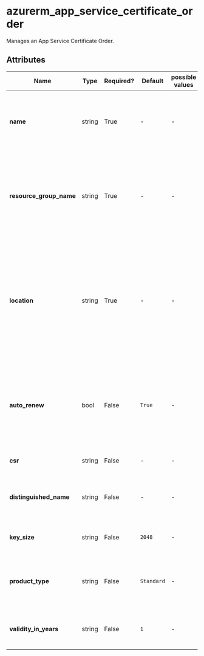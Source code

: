 # azurerm_app_service_certificate_order

Manages an App Service Certificate Order.

## Attributes

| Name | Type | Required? | Default  | possible values | Description |
| ---- | ---- | --------- | -------- | ----------- | ----------- |
| **name** | string | True | -  |  -  | Specifies the name of the certificate. Changing this forces a new resource to be created. | 
| **resource_group_name** | string | True | -  |  -  | The name of the resource group in which to create the certificate. Changing this forces a new resource to be created. | 
| **location** | string | True | -  |  -  | Specifies the supported Azure location where the resource exists. Changing this forces a new resource to be created. Currently the only valid value is `global`. | 
| **auto_renew** | bool | False | `True`  |  -  | true if the certificate should be automatically renewed when it expires; otherwise, false. Defaults to `true`. | 
| **csr** | string | False | -  |  -  | Last CSR that was created for this order. | 
| **distinguished_name** | string | False | -  |  -  | The Distinguished Name for the App Service Certificate Order. | 
| **key_size** | string | False | `2048`  |  -  | Certificate key size. Defaults to `2048`. | 
| **product_type** | string | False | `Standard`  |  -  | Certificate product type, such as `Standard` or `WildCard`. Defaults to `Standard`. | 
| **validity_in_years** | string | False | `1`  |  -  | Duration in years (must be between `1` and `3`). Defaults to `1`. | 

